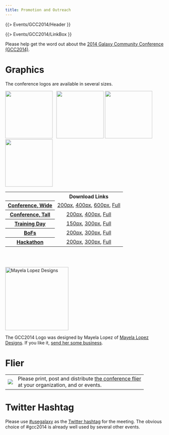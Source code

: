 ```yaml
---
title: Promotion and Outreach
---
```

{{> Events/GCC2014/Header }}

{{> Events/GCC2014/LinkBox }}



Please help get the word out about the [2014 Galaxy Community Conference (GCC2014)](/src/events/GCC2014/Promotion//index.md). 

# Graphics

The conference logos are available in several sizes.

<div class='left center'><img src="/src/images/Logos/GCC2014LogoTall200.png" alt="" height="150" /> &nbsp; <img src="/src/images/Logos/GCC2014TDLogo300.png" alt="" height="150" />
<img src="/src/images/Logos/GCC2014BoFLogo200.png" alt="" height="150" />
<img src="/src/images/Logos/GCC2014HackLogo200.png" alt="" height="150" />
</div>

<table>
  <tr>
    <td style=" border: none;"> </td>
    <th> Download Links </th>
  </tr>
  <tr>
    <th> <a href='/src/events/GCC2014/Promotion/Program/index.md'>Conference, Wide</a> </th>
    <td style=" text-align: center;"> <a href='/src/images/Logos/GCC2014LogoWide200.png'>200px</a>, <a href='/src/images/Logos/GCC2014LogoWide400.png'>400px</a>, <a href='/src/images/Logos/GCC2014LogoWide600.png'>600px</a>, <a href='/src/images/Logos/GCC2014LogoWideBig.png'>Full</a> </td>
  </tr>
  <tr>
    <th> <a href='/src/events/GCC2014/Promotion/Program/index.md'>Conference, Tall</a> </th>
    <td style=" text-align: center;"> <a href='/src/images/Logos/GCC2014LogoTall200.png'>200px</a>, <a href='/src/images/Logos/GCC2014LogoTall400.png'>400px</a>, <a href='/src/images/Logos/GCC2014LogoWideBig.png'>Full</a> </td>
  </tr>
  <tr>
    <th> <a href='/src/events/GCC2014/Promotion/TrainingDay/index.md'>Training Day</a> </th>
    <td style=" text-align: center;"> <a href='/src/images/Logos/GCC2014TDLogo150.png'>150px</a>, <a href='/src/images/Logos/GCC2014TDLogo300.png'>300px</a>, <a href='/src/images/Logos/GCC2014TDLogoBig.png'>Full</a> </td>
  </tr>
  <tr>
    <th> <a href='/src/events/GCC2014/Promotion/BoFs/index.md'>BoFs</a> </th>
    <td style=" text-align: center;"> <a href='/src/images/Logos/GCC2014BoFLogo200.png'>200px</a>, <a href='/src/images/Logos/GCC2014BoFLogo300.png'>300px</a>, <a href='/src/images/Logos/GCC2014BoFLogoBig.png'>Full</a> </td>
  </tr>
  <tr>
    <th> <a href='/src/events/GCC2014/Promotion/Hackathon/index.md'>Hackathon</a> </th>
    <td style=" text-align: center;"> <a href='/src/images/Logos/GCC2014HackLogo200.png'>200px</a>, <a href='/src/images/Logos/GCC2014HackLogo300.png'>300px</a>, <a href='/src/images/Logos/GCC2014HackLogoBig.png'>Full</a> </td>
  </tr>
</table>


<br /><br />
<div class='right'><a href='http://www.mayelalopez.com/'><img src="/src/events/GCC2014/Promotion/MayelaLopezDesignsLogo.png" alt="Mayela Lopez Designs" width="200" /></a></div>

The GCC2014 Logo was designed by Mayela Lopez of [Mayela Lopez Designs](http://www.mayelalopez.com/).  If you like it, [send her some business](http://www.mayelalopez.com/#!contact).

# Flier

<table>
  <tr>
    <td style=" border: none;"> <a href='PLACEHOLDER_ATTACHMENT_URL/src/GCC2014Flier.pdf'><img src="/src/events/GCC2014/Promotion/GCC2014FlierThumb.png" /></a> </td>
    <td style=" border: none;"> Please print, post and distribute <a href='PLACEHOLDER_ATTACHMENT_URL/src/GCC2014Flier.pdf'>the conference flier</a><br />at your organization, and or events.  </td>
  </tr>
</table>


# Twitter Hashtag

Please use [#usegalaxy](http://twitter.com/#!/search/%23usegalaxy) as the [Twitter hashtag](/src/GalaxyOnTwitter/index.md) for the meeting. The obvious choice of #gcc2014 is already well used by several other events.
